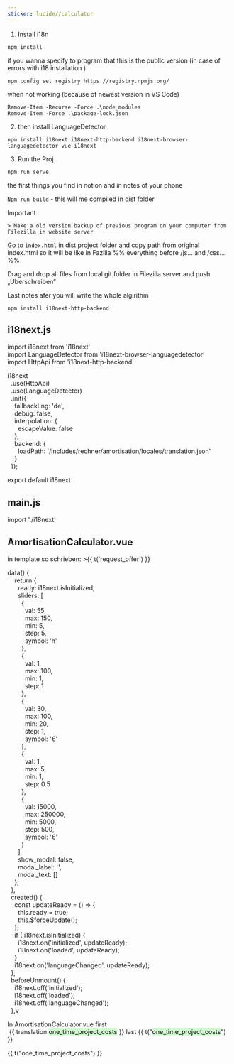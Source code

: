 ```yaml
---
sticker: lucide//calculator
---
```

1. Install i18n
```
npm install
```
if you wanna specify to program that this is the public version (in case of errors with i18 installation )
```
npm config set registry https://registry.npmjs.org/
```
when not working (because of newest version in VS Code)
```
Remove-Item -Recurse -Force .\node_modules  
Remove-Item -Force .\package-lock.json
```
2. then install LanguageDetector
```
npm install i18next i18next-http-backend i18next-browser-languagedetector vue-i18next
```
3. Run the Proj
```
npm run serve
```




the first things you find in notion and in notes of your phone


`Npm run build`  - this will me compiled in dist folder
> [!IMPORTANT]
    > Make a old version backup of previous program on your computer from Filezilla in website server

Go to `index.html` in dist project folder and copy path from original index.html so it will be like in Fazilla 
%% everything before /js… and /css…%% 

Drag and drop all files from local git folder in Filezilla server and push „Überschreiben“

Last notes
afer you will write the whole algirithm

`npm install i18next-http-backend`

## i18next.js  
import i18next from 'i18next'  
import LanguageDetector from 'i18next-browser-languagedetector'  
import HttpApi from 'i18next-http-backend'

i18next  
  .use(HttpApi)  
  .use(LanguageDetector)  
  .init({  
    fallbackLng: 'de',  
    debug: false,  
    interpolation: {  
      escapeValue: false  
    },  
    backend: {  
      loadPath: '/includes/rechner/amortisation/locales/translation.json'  
    }  
  });

export default i18next

## main.js  
import './i18next'

## AmortisationCalculator.vue

in template so schrieben: >{{ t('request_offer') }}

data() {  
    return {  
      ready: i18next.isInitialized,  
      sliders: [  
        {  
          val: 55,  
          max: 150,  
          min: 5,  
          step: 5,  
          symbol: 'h'  
        },  
        {  
          val: 1,  
          max: 100,  
          min: 1,  
          step: 1  
        },  
        {  
          val: 30,  
          max: 100,  
          min: 20,  
          step: 1,  
          symbol: '€'  
        },  
        {  
          val: 1,  
          max: 5,  
          min: 1,  
          step: 0.5  
        },  
        {  
          val: 15000,  
          max: 250000,  
          min: 5000,  
          step: 500,  
          symbol: '€'  
        }  
      ],  
      show_modal: false,  
      modal_label: '',  
      modal_text: []  
    };  
  },  
  created() {  
    const updateReady = () => {  
      this.ready = true;  
      this.$forceUpdate();  
    };  
    if (!i18next.isInitialized) {  
      i18next.on('initialized', updateReady);  
      i18next.on('loaded', updateReady);  
    }  
    i18next.on('languageChanged', updateReady);  
  },  
  beforeUnmount() {  
    i18next.off('initialized');  
    i18next.off('loaded');  
    i18next.off('languageChanged');  
  },v

In AmortisationCalculator.vue
first  
 {{ translation.<mark style="background: #BBFABBA6;">one_time_project_costs</mark> }}
last 
{{ t("<mark style="background: #BBFABBA6;">one_time_project_costs</mark>") }}

{{ t("one_time_project_costs") }}